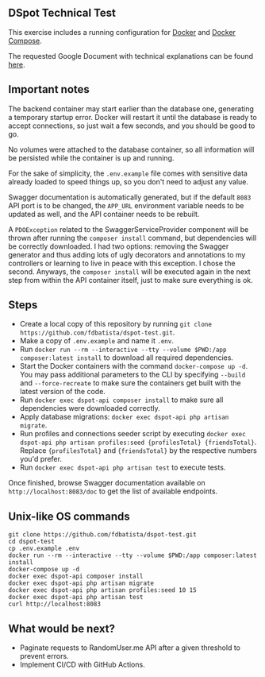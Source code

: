 ## DSpot Technical Test
This exercise includes a running configuration for <a target="_blank" href="https://docs.docker.com/engine/install">Docker</a>  and <a target="_blank" href="https://docs.docker.com/compose/install">Docker Compose</a>.

The requested Google Document with technical explanations can be found <a target="_blank" href="https://docs.google.com/document/d/1qjjYBI6knKeeSVSutBovHN5XEnZEBcDs3qX886T7zbw/edit?usp=sharing">here</a>.

## Important notes
The backend container may start earlier than the database one, generating a temporary startup error. Docker will restart it until the database is ready to accept connections, so just wait a few seconds, and you should be good to go.

No volumes were attached to the database container, so all information will be persisted while the container is up and running.

For the sake of simplicity, the `.env.example` file comes with sensitive data already loaded to speed things up, so you don't need to adjust any value.

Swagger documentation is automatically generated, but if the default `8083` API port is to be changed, the `APP_URL` environment variable needs to be updated as well, and the API container needs to be rebuilt.

A `PDOException` related to the SwaggerServiceProvider component will be thrown after running the `composer install` command, but dependencies will be correctly downloaded. I had two options: removing the Swagger generator and thus adding lots of ugly decorators and annotations to my controllers or learning to live in peace with this exception. I chose the second. Anyways, the `composer install` will be executed again in the next step from within the API container itself, just to make sure everything is ok. 

## Steps
- Create a local copy of this repository by running `git clone https://github.com/fdbatista/dspot-test.git`.
- Make a copy of `.env.example` and name it `.env`.
- Run `docker run --rm --interactive --tty --volume $PWD:/app composer:latest install` to download all required dependencies.
- Start the Docker containers with the command `docker-compose up -d`. You may pass additional parameters to the CLI by specifying `--build` and `--force-recreate` to make sure the containers get built with the latest version of the code.
- Run `docker exec dspot-api composer install` to make sure all dependencies were downloaded correctly.
- Apply database migrations: `docker exec dspot-api php artisan migrate`.
- Run profiles and connections seeder script by executing `docker exec dspot-api php artisan profiles:seed {profilesTotal} {friendsTotal}`. Replace `{profilesTotal}` and `{friendsTotal}` by the respective numbers you'd prefer.
- Run `docker exec dspot-api php artisan test` to execute tests.

Once finished, browse Swagger documentation available on `http://localhost:8083/doc` to get the list of available endpoints.

## Unix-like OS commands

```shell
git clone https://github.com/fdbatista/dspot-test.git
cd dspot-test
cp .env.example .env
docker run --rm --interactive --tty --volume $PWD:/app composer:latest install
docker-compose up -d
docker exec dspot-api composer install
docker exec dspot-api php artisan migrate
docker exec dspot-api php artisan profiles:seed 10 15
docker exec dspot-api php artisan test
curl http://localhost:8083
```

## What would be next?
- Paginate requests to RandomUser.me API after a given threshold to prevent errors.
- Implement CI/CD with GitHub Actions.
